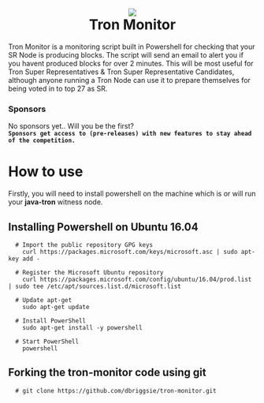 <h1 align="center">
  <img src="https://github.com/dbriggsie/tron-monitor/blob/master/tron-monitor.png">
  <br/>
  Tron Monitor
</h1>
Tron Monitor is a monitoring script built in Powershell for checking that your SR Node is producing blocks. The script will send an email to alert you if you havent produced blocks for over 2 minutes. This will be most useful for Tron Super Representatives & Tron Super Representative Candidates, although anyone running a Tron Node can use it to prepare themselves for being voted in to top 27 as SR.



  
### Sponsors
No sponsors yet.. Will you be the first? <br/>
**`Sponsors get access to (pre-releases) with new features to stay ahead of the competition.`**
<br/>

# How to use
Firstly, you will need to install powershell on the machine which is or will run your **java-tron** witness node.
   ## Installing Powershell on Ubuntu 16.04
      # Import the public repository GPG keys
        curl https://packages.microsoft.com/keys/microsoft.asc | sudo apt-key add -

      # Register the Microsoft Ubuntu repository
        curl https://packages.microsoft.com/config/ubuntu/16.04/prod.list | sudo tee /etc/apt/sources.list.d/microsoft.list

      # Update apt-get
        sudo apt-get update

      # Install PowerShell
        sudo apt-get install -y powershell

      # Start PowerShell
        powershell
  
## Forking the tron-monitor code using git
      # git clone https://github.com/dbriggsie/tron-monitor.git
